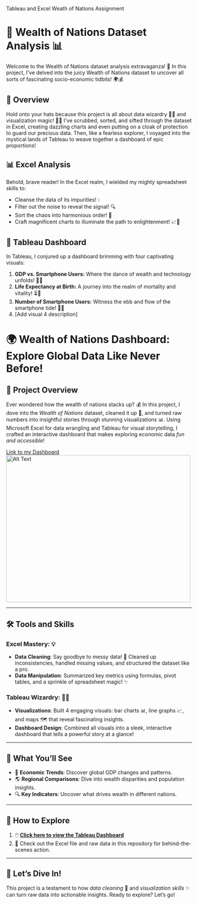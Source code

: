 Tableau and Excel Weath of Nations Assignment

# 🌟 Wealth of Nations Dataset Analysis 📊

Welcome to the Wealth of Nations dataset analysis extravaganza! 🎉 In this project, I've delved into the juicy Wealth of Nations dataset to uncover all sorts of fascinating socio-economic tidbits! 🌍💰

## 🚀 Overview

Hold onto your hats because this project is all about data wizardry 🧙‍♂️ and visualization magic! 🎩✨ I've scrubbed, sorted, and sifted through the dataset in Excel, creating dazzling charts and even putting on a cloak of protection to guard our precious data. Then, like a fearless explorer, I voyaged into the mystical lands of Tableau to weave together a dashboard of epic proportions!

## 📊 Excel Analysis

Behold, brave reader! In the Excel realm, I wielded my mighty spreadsheet skills to:

- Cleanse the data of its impurities! 💧
- Filter out the noise to reveal the signal! 🔍
- Sort the chaos into harmonious order! 🔄
- Craft magnificent charts to illuminate the path to enlightenment! 📈🌟

## 🎨 Tableau Dashboard
In Tableau, I conjured up a dashboard brimming with four captivating visuals:

1. **GDP vs. Smartphone Users:** Where the dance of wealth and technology unfolds! 💸📱
2. **Life Expectancy at Birth:** A journey into the realm of mortality and vitality! ⏳🌱
3. **Number of Smartphone Users:** Witness the ebb and flow of the smartphone tide! 🌊📱
4. [Add visual 4 description]

# 🌍 Wealth of Nations Dashboard: Explore Global Data Like Never Before!  

## 🎯 Project Overview  
Ever wondered how the wealth of nations stacks up? 💰 In this project, I dove into the *Wealth of Nations* dataset, cleaned it up 🧹, and turned raw numbers into insightful stories through stunning visualizations 📊. Using Microsoft Excel for data wrangling and Tableau for visual storytelling, I crafted an interactive dashboard that makes exploring economic data *fun and accessible*!  

[Link to my Dashboard](https://public.tableau.com/app/profile/yusuf1911/viz/GlobalSuperstoreDashboard_17280526876940/Dashboard1)
<img src="https://github.com/user-attachments/assets/afef07c4-1d28-4413-83a0-a6a6d6bffa14" alt="Alt Text" width="500" height="400">


---

## 🛠️ Tools and Skills  
### Excel Mastery: 💡  
- **Data Cleaning**: Say goodbye to messy data! 🧽 Cleaned up inconsistencies, handled missing values, and structured the dataset like a pro.  
- **Data Manipulation**: Summarized key metrics using formulas, pivot tables, and a sprinkle of spreadsheet magic! ✨  

### Tableau Wizardry: 🧙‍♂️  
- **Visualizations**: Built 4 engaging visuals: bar charts 📊, line graphs 📈, and maps 🗺️ that reveal fascinating insights.  
- **Dashboard Design**: Combined all visuals into a sleek, interactive dashboard that tells a powerful story at a glance!  

---

## 🌟 What You’ll See  
- 🧭 **Economic Trends**: Discover global GDP changes and patterns.  
- 🌎 **Regional Comparisons**: Dive into wealth disparities and population insights.  
- 🔍 **Key Indicators**: Uncover what drives wealth in different nations.  

---

## 🚀 How to Explore  
1. 🖱️ **[Click here to view the Tableau Dashboard](#)**  
2. 📂 Check out the Excel file and raw data in this repository for behind-the-scenes action.  

---

## 🎉 Let’s Dive In!  
This project is a testament to how *data cleaning* 🧹 and *visualization skills* ✨ can turn raw data into actionable insights. Ready to explore? Let’s go!  
